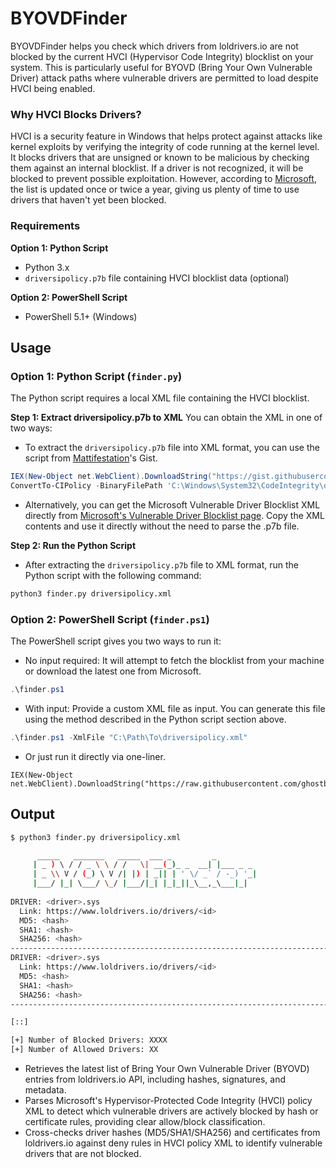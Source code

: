 # BYOVDFinder
BYOVDFinder helps you check which drivers from loldrivers.io are not blocked by the current HVCI (Hypervisor Code Integrity) blocklist on your system. This is particularly useful for BYOVD (Bring Your Own Vulnerable Driver) attack paths where vulnerable drivers are permitted to load despite HVCI being enabled.

### Why HVCI Blocks Drivers?
HVCI is a security feature in Windows that helps protect against attacks like kernel exploits by verifying the integrity of code running at the kernel level. It blocks drivers that are unsigned or known to be malicious by checking them against an internal blocklist. If a driver is not recognized, it will be blocked to prevent possible exploitation. However, according to [Microsoft](https://learn.microsoft.com/en-us/windows/security/application-security/application-control/app-control-for-business/design/microsoft-recommended-driver-block-rules#microsoft-vulnerable-driver-blocklist), the list is updated once or twice a year, giving us plenty of time to use drivers that haven't yet been blocked.

### Requirements
**Option 1: Python Script**
  - Python 3.x
  - `driversipolicy.p7b` file containing HVCI blocklist data (optional)
    
**Option 2: PowerShell Script**
  - PowerShell 5.1+ (Windows)

## Usage

### Option 1: Python Script (`finder.py`)

The Python script requires a local XML file containing the HVCI blocklist.

**Step 1: Extract driversipolicy.p7b to XML**
You can obtain the XML in one of two ways:
- To extract the `driversipolicy.p7b` file into XML format, you can use the script from [Mattifestation](https://gist.github.com/mattifestation/92e545bf1ee5b68eeb71d254cec2f78e)'s Gist.
```powershell
IEX(New-Object net.WebClient).DownloadString("https://gist.githubusercontent.com/mattifestation/92e545bf1ee5b68eeb71d254cec2f78e/raw/a9b55d31075f91b467a8a37b9d8b2d84a0aa856b/CIPolicyParser.ps1")
ConvertTo-CIPolicy -BinaryFilePath 'C:\Windows\System32\CodeIntegrity\driversipolicy.p7b' -XmlFilePath (Join-Path $env:USERPROFILE 'Desktop\driversipolicy.xml')
```

- Alternatively, you can get the Microsoft Vulnerable Driver Blocklist XML directly from [Microsoft's Vulnerable Driver Blocklist page](https://learn.microsoft.com/en-us/windows/security/application-security/application-control/app-control-for-business/design/microsoft-recommended-driver-block-rules#vulnerable-driver-blocklist-xml). Copy the XML contents and use it directly without the need to parse the .p7b file.

**Step 2: Run the Python Script**
- After extracting the `driversipolicy.p7b` file to XML format, run the Python script with the following command:
```bash
python3 finder.py driversipolicy.xml
```

### Option 2: PowerShell Script (`finder.ps1`)

The PowerShell script gives you two ways to run it:

- No input required: It will attempt to fetch the blocklist from your machine or download the latest one from Microsoft.
```powershell
.\finder.ps1
```

- With input: Provide a custom XML file as input. You can generate this file using the method described in the Python script section above.
```powershell
.\finder.ps1 -XmlFile "C:\Path\To\driversipolicy.xml"
```

- Or just run it directly via one-liner.
```
IEX(New-Object net.WebClient).DownloadString("https://raw.githubusercontent.com/ghostbyt3/BYOVDFinder/refs/heads/main/finder.ps1")
```

## Output

```bash
$ python3 finder.py driversipolicy.xml

      _____   _______   _____  ___ _         _         
     | _ ) \ / / _ \ \ / /   \| __(_)_ _  __| |___ _ _ 
     | _ \\ V / (_) \ V /| |) | _|| | ' \/ _` / -_) '_|
     |___/ |_| \___/ \_/ |___/|_| |_|_||_\__,_\___|_|  
                                                       
DRIVER: <driver>.sys
  Link: https://www.loldrivers.io/drivers/<id>
  MD5: <hash>
  SHA1: <hash>
  SHA256: <hash>
--------------------------------------------------------------------------------
DRIVER: <driver>.sys
  Link: https://www.loldrivers.io/drivers/<id>
  MD5: <hash>
  SHA1: <hash>
  SHA256: <hash>
--------------------------------------------------------------------------------

[::]

[+] Number of Blocked Drivers: XXXX
[+] Number of Allowed Drivers: XX

```
- Retrieves the latest list of Bring Your Own Vulnerable Driver (BYOVD) entries from loldrivers.io API, including hashes, signatures, and metadata.
- Parses Microsoft's Hypervisor-Protected Code Integrity (HVCI) policy XML to detect which vulnerable drivers are actively blocked by hash or certificate rules, providing clear allow/block classification.
- Cross-checks driver hashes (MD5/SHA1/SHA256) and certificates from loldrivers.io against deny rules in HVCI policy XML to identify vulnerable drivers that are not blocked.

